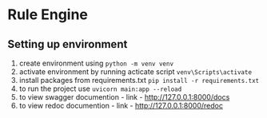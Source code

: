 # Rule Engine

## Setting up environment
1. create environment using ```python -m venv venv```
2. activate environment by running acticate script ```venv\Scripts\activate```
3. install packages from requirements.txt ```pip install -r requirements.txt```
4. to run the project use ```uvicorn main:app --reload```
5. to view swagger documention - link - http://127.0.0.1:8000/docs
6. to view redoc documention - link - http://127.0.0.1:8000/redoc